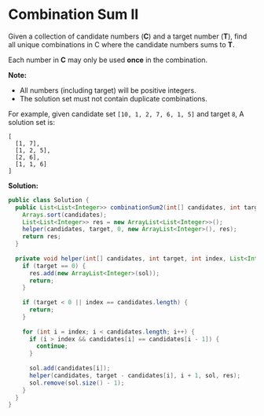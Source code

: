 # Combination Sum II

Given a collection of candidate numbers (**C**) and a target number (**T**), find all unique combinations in C where the candidate numbers sums to **T**.

Each number in **C** may only be used **once** in the combination.

**Note:**

* All numbers (including target) will be positive integers.
* The solution set must not contain duplicate combinations.

For example, given candidate set `[10, 1, 2, 7, 6, 1, 5]` and target `8`, 
A solution set is: 
```
[
  [1, 7],
  [1, 2, 5],
  [2, 6],
  [1, 1, 6]
]
```

**Solution:**
```java
public class Solution {
  public List<List<Integer>> combinationSum2(int[] candidates, int target) {
    Arrays.sort(candidates);
    List<List<Integer>> res = new ArrayList<List<Integer>>();
    helper(candidates, target, 0, new ArrayList<Integer>(), res);
    return res;
  }
    
  private void helper(int[] candidates, int target, int index, List<Integer> sol, List<List<Integer>> res) {
    if (target == 0) {
      res.add(new ArrayList<Integer>(sol));
      return;
    }
        
    if (target < 0 || index == candidates.length) {
      return;
    }
        
    for (int i = index; i < candidates.length; i++) {
      if (i > index && candidates[i] == candidates[i - 1]) {
        continue;
      }
            
      sol.add(candidates[i]);
      helper(candidates, target - candidates[i], i + 1, sol, res);
      sol.remove(sol.size() - 1);
    }
  }
}
```